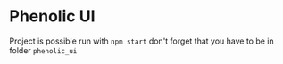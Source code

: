 # Phenolic UI

Project is possible run with `npm start` don't forget that you have to be in folder `phenolic_ui`


